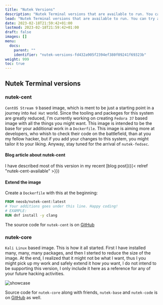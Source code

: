```yaml
---
title: "Nutek Versions"
description: "Nutek Terminal versions that are available to run. You can try any of them, they are open-source and battle ready."
lead: "Nutek Terminal versions that are available to run. You can try any of them, they are open-source and battle ready."
date: 2023-02-18T21:59:42+01:00
lastmod: 2023-02-18T21:59:42+01:00
draft: false
images: []
menu:
  docs:
    parent: ""
    identifier: "nutek-versions-fd432a905f2394ef380f09241f69323b"
weight: 999
toc: true
---
```


## Nutek Terminal versions

### nutek-cent

`CentOS Stream 9` based image, which is ment to be just a starting point in
a journey into `Red Hat` world. Since the tooling and packeges for this
system are greatly reduced, I'm currently working on creating `Fedora 37`
based image with all the things you might want. This image is intended to
be the base for your additional work in a `Dockerfile`. This image is aiming
more at developers, who whish to check their code on the battlefield, than
at you my fellow hacker, but if you add your changes to this system, you
might tailor it to your liking. Anyway, stay tuned for the arrival of `nutek-fedsec`.

#### Blog article about nutek-cent

I have described most of this version in my recent [blog post]({{< relref "nutek-cent-available" >}})

#### Extend the image

Create a `Dockerfile` with this at the beginning:

```Dockerfile
FROM neosb/nutek-cent:latest
# Your additions goes under this line. Happy coding!
# EXAMPLE:
RUN dnf install -y clang
```

The source code for `nutek-cent` is on [GitHub](https://github.com/nutek-terminal/nutek-cent/)

### nutek-core

`Kali Linux` based image. This is how it all started. First I have installed
many, many, many packages, and then I sterted to reduce the size of the
image. At the end, I realized that it might not be what I want, thus I you
might pick up my work and safely extend it how _you_ want, I do not intend
to be supporting this version, I only include it here as a reference for
any of your future hacking activities.

![showcase](https://storage.googleapis.com/neosb/static/nutek-terminal.png)

Source code for `nutek-core` along with friends, `nutek-base` and
`nutek-code` is on [GitHub](https://github.com/nutek-terminal/nutek-core)
as well.
